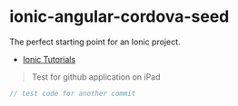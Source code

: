 ionic-angular-cordova-seed
==========================

The perfect starting point for an Ionic project.

- [Ionic Tutorials](http://ionicframework.com/tutorials/)

> Test for github application on iPad

```c
// test code for another commit
```